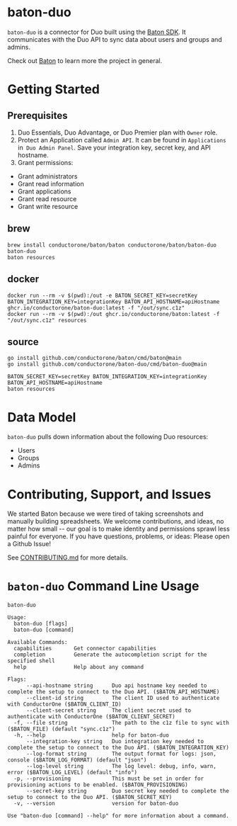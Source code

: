 # baton-duo
`baton-duo` is a connector for Duo built using the [Baton SDK](https://github.com/conductorone/baton-sdk). It communicates with the Duo API to sync data about users and groups and admins.

Check out [Baton](https://github.com/conductorone/baton) to learn more the project in general.

# Getting Started

## Prerequisites

1. Duo Essentials, Duo Advantage, or Duo Premier plan with `Owner` role. 
2. Protect an Application called `Admin API`. It can be found in `Applications` in` Duo Admin Panel`. Save your integration key, secret key, and API hostname.
3. Grant permissions: 
  - Grant administrators
  - Grant read information
  - Grant applications
  - Grant read resource
  - Grant write resource

## brew

```
brew install conductorone/baton/baton conductorone/baton/baton-duo
baton-duo
baton resources
```

## docker

```
docker run --rm -v $(pwd):/out -e BATON_SECRET_KEY=secretKey BATON_INTEGRATION_KEY=integrationKey BATON_API_HOSTNAME=apiHostname ghcr.io/conductorone/baton-duo:latest -f "/out/sync.c1z"
docker run --rm -v $(pwd):/out ghcr.io/conductorone/baton:latest -f "/out/sync.c1z" resources
```

## source

```
go install github.com/conductorone/baton/cmd/baton@main
go install github.com/conductorone/baton-duo/cmd/baton-duo@main

BATON_SECRET_KEY=secretKey BATON_INTEGRATION_KEY=integrationKey BATON_API_HOSTNAME=apiHostname
baton resources
```

# Data Model

`baton-duo` pulls down information about the following Duo resources:
- Users
- Groups
- Admins

# Contributing, Support, and Issues

We started Baton because we were tired of taking screenshots and manually building spreadsheets. We welcome contributions, and ideas, no matter how small -- our goal is to make identity and permissions sprawl less painful for everyone. If you have questions, problems, or ideas: Please open a Github Issue!

See [CONTRIBUTING.md](https://github.com/ConductorOne/baton/blob/main/CONTRIBUTING.md) for more details.

# `baton-duo` Command Line Usage

```
baton-duo

Usage:
  baton-duo [flags]
  baton-duo [command]

Available Commands:
  capabilities       Get connector capabilities
  completion         Generate the autocompletion script for the specified shell
  help               Help about any command

Flags:
      --api-hostname string      Duo api hostname key needed to complete the setup to connect to the Duo API. ($BATON_API_HOSTNAME)
      --client-id string         The client ID used to authenticate with ConductorOne ($BATON_CLIENT_ID)
      --client-secret string     The client secret used to authenticate with ConductorOne ($BATON_CLIENT_SECRET)
  -f, --file string              The path to the c1z file to sync with ($BATON_FILE) (default "sync.c1z")
  -h, --help                     help for baton-duo
      --integration-key string   Duo integration key needed to complete the setup to connect to the Duo API. ($BATON_INTEGRATION_KEY)
      --log-format string        The output format for logs: json, console ($BATON_LOG_FORMAT) (default "json")
      --log-level string         The log level: debug, info, warn, error ($BATON_LOG_LEVEL) (default "info")
  -p, --provisioning             This must be set in order for provisioning actions to be enabled. ($BATON_PROVISIONING)
      --secret-key string        Duo secret key needed to complete the setup to connect to the Duo API. ($BATON_SECRET_KEY)
  -v, --version                  version for baton-duo

Use "baton-duo [command] --help" for more information about a command.

```
